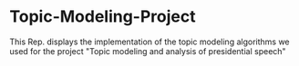 # Topic-Modeling-Project
This Rep. displays the implementation of the topic modeling algorithms we used for the project "Topic modeling and analysis of presidential speech"

